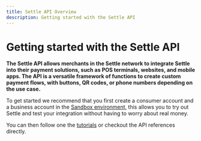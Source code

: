 ```yaml
---
title: Settle API Overview
description: Getting started with the Settle API
---
```

# Getting started with the Settle API

**The Settle API allows merchants in the Settle network to integrate Settle into their payment solutions, such as POS terminals, websites, and mobile apps. The API is a versatile framework of functions to create custom payment flows, with buttons, QR codes, or phone numbers depending on the use case.**

To get started we recommend that you first create a consumer account and a business account in the [Sandbox environment,](https://settle.dev/sandbox-environment/) this allows you to try out Settle and test your integration without having to worry about real money.

You can then follow one the [tutorials](https://settle.dev/tutorials/) or checkout the API references directly.